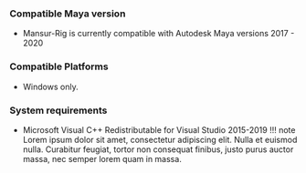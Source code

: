 ### Compatible Maya version
- Mansur-Rig is currently compatible with Autodesk Maya versions 2017 - 2020

### Compatible Platforms
- Windows only.

### System requirements
- Microsoft Visual C++ Redistributable for Visual Studio 2015-2019
!!! note
    Lorem ipsum dolor sit amet, consectetur adipiscing elit. Nulla et euismod
    nulla. Curabitur feugiat, tortor non consequat finibus, justo purus auctor
    massa, nec semper lorem quam in massa.